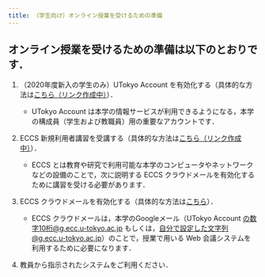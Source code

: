 ```yaml
---
title: （学生向け）オンライン授業を受けるための準備
---
```


オンライン授業を受けるための準備は以下のとおりです．
---------------------------

  1. （2020年度新入の学生のみ）UTokyo Account を有効化する（具体的な方法は<a href="" target="_blank">こちら（リンク作成中）</a>）．  
     * UTokyo Account は本学の情報サービスが利用できるようになる，本学の構成員（学生および教職員）用の重要なアカウントです．  
	 
	 
  1. ECCS 新規利用者講習を受講する（具体的な方法は<a href="" target="_blank">こちら（リンク作成中）</a>）．  
     * ECCS とは教育や研究で利用可能な本学のコンピュータやネットワークなどの設備のことで，次に説明する ECCS クラウドメールを有効化するために講習を受ける必要があります．  
	 
	 
  1. ECCS クラウドメールを有効化する（具体的な方法は<a href="https://hwb.ecc.u-tokyo.ac.jp/wp/literacy/email/initialize/" target="_blank">こちら</a>）．  
     * ECCS クラウドメールは，本学のGoogleメール（UTokyo Account の数字10桁@g.ecc.u-tokyo.ac.jp もしくは，自分で設定した文字列@g.ecc.u-tokyo.ac.jp）のことで，授業で用いる Web 会議システムを利用するために必要になります．  
     
     
  1. 教員から指示されたシステムをご利用ください．  

 
  